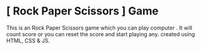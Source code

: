 # [ Rock Paper Scissors ] Game
 This is an Rock Paper Scissors game which you can play computer . It will count score or you can reset the score and start playing any. created using HTML, CSS & JS.
